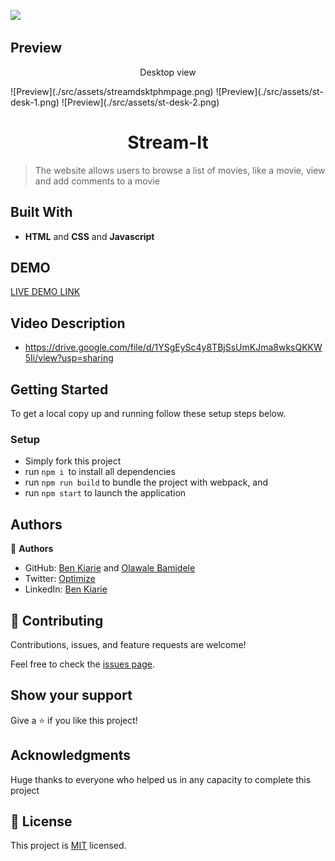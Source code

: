 ![](https://img.shields.io/badge/Microverse-blueviolet)

## Preview
<p align="center">Desktop view</p>
![Preview](./src/assets/streamdsktphmpage.png)
![Preview](./src/assets/st-desk-1.png)
![Preview](./src/assets/st-desk-2.png)

<h1 align="center"> Stream-It </h1>

> The website allows users to browse a list of movies, like a movie, view and add comments to a movie



## Built With

- **HTML** and **CSS** and **Javascript**

## DEMO

[LIVE DEMO LINK](benmuiruri.github.io/stream-it-capstone/
)
## Video Description

- https://drive.google.com/file/d/1YSgEySc4y8TBjSsUmKJma8wksQKKW5Ii/view?usp=sharing

## Getting Started

To get a local copy up and running follow these setup steps below.

### Setup

- Simply fork this project
- run `npm i `to install all dependencies
- run `npm run build` to bundle the project with webpack, and
- run `npm start` to launch the application

## Authors

👤 **Authors**

- GitHub: [Ben Kiarie](https://github.com/Benmuiruri) and [Olawale Bamidele](https://github.com/olawalecoder)
- Twitter: [Optimize](https://twitter.com/_optimize)
- LinkedIn: [Ben Kiarie](https://www.linkedin.com/in/benjamin-kiarie-180b66149/)

## 🤝 Contributing

Contributions, issues, and feature requests are welcome!

Feel free to check the [issues page](https://github.com/Benmuiruri/stream-it-capstone/issues).

## Show your support

Give a ⭐️ if you like this project!

## Acknowledgments

Huge thanks to everyone who helped us in any capacity to complete this project

## 📝 License

This project is [MIT](https://opensource.org/licenses/MIT) licensed.
